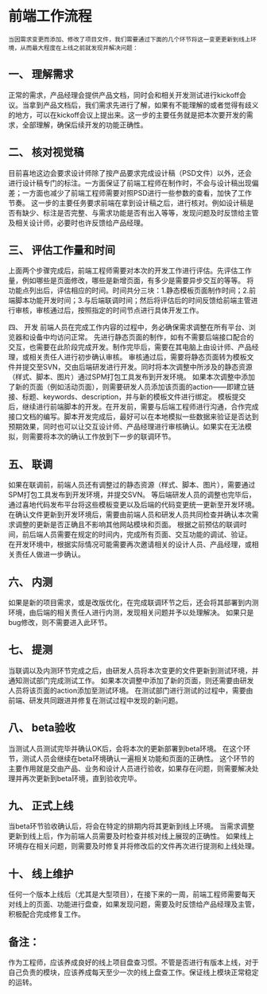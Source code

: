# 前端工作流程

```
当因需求变更而添加、修改了项目文件，我们需要通过下面的几个环节将这一变更更新到线上环境，从而最大程度在上线之前就发现并解决问题：
```

## 一、	理解需求
正常的需求，产品经理会提供产品文档，同时会和相关开发测试进行kickoff会议。当拿到产品文档后，我们需求先进行了解，如果有不能理解的或者觉得有歧义的地方，可以在kickoff会议上提出来。这一步的主要任务就是把本次要开发的需求，全部理解，确保后续开发的功能正确性。

## 二、	核对视觉稿
目前喜地这边会要求设计师除了按产品要求完成设计稿（PSD文件）以外，还会进行设计稿专门的标注。一方面保证了前端工程师在制作时，不会与设计稿出现偏差；一方面也减少了前端工程师需要对照PSD进行一些参数的查看，加快了工作节奏。
这一步的主要任务要求前端在拿到设计稿之后，进行核对。例如设计稿是否有缺少、标注是否完整、与需求功能是否有出入等等，发现问题及时反馈给主管及相关设计师，必要时也许反馈给产品经理。

## 三、	评估工作量和时间
上面两个步骤完成后，前端工程师需要对本次的开发工作进行评估。先评估工作量，例如哪些是页面修改，哪些是新增页面，有多少是需要异步交互的等等。
将功能点列出后，评估相应的时间。时间共分三块：1.静态模板页面制作时间；2.前端脚本功能开发时间；3.与后端联调时间；然后将评估后的时间反馈给前端主管进行审核，审核通过后，按照指定的时间节点进行具体开发工作。

四、	开发
前端人员在完成工作内容的过程中，务必确保需求调整在所有平台、浏览器和设备中均访问正常。
先进行静态页面的制作，如有不需要后端接口配合的交互，也需要在此阶段完成开发。制作完毕后，需要在其电脑上由设计师、产品经理，或相关责任人进行初步确认审核。
审核通过后，需要将静态页面转为模板文件并提交至SVN，交由后端研发进行开发。同时将本次调整中所涉及的静态资源（样式、脚本、图片）通过SPM打包工具发布到开发环境。
	如果本次调整中添加了新的页面（例如活动页面），则需要研发人员添加该页面的action——即建立链接、标题、keywords、description，并与新的模板文件进行绑定。
   	模板提交后，继续进行前端脚本的开发。在开发前，需要与后端工程师进行沟通，合作完成接口文档的编写。脚本开发完成后，最好可以在本地模拟一些数据来验证是否达到预期效果，同时也可以让交互设计师、产品经理进行审核确认。如果实在无法模拟，则需要将本次的确认工作放到下一步的联调环节。

## 五、	联调
如果在联调前，前端人员还有调整过的静态资源（样式、脚本、图片），需要通过SPM打包工具发布到开发环境，并提交SVN。
	等后端研发人员的调整也完毕后，通过喜地代码发布平台将这些模板变更以及后端的代码变更统一更新至开发环境。
在确认文件更新到开发环境后，需要由前端人员和研发人员共同检查并确认本次需求调整的更新是否正确且不影响其他网站模块和页面。
根据之前预估的联调时间，前后端人员需要在规定的时间内，完成所有页面、交互功能的调试、验证。
    在开发环境中，根据实际情况可能需要再次邀请相关的设计人员、产品经理，或相关责任人做进一步确认。

## 六、	内测
如果是新的项目需求，或是改版优化，在完成联调环节之后，还会将其部署到内测环境，由后端的相关责任人进行内测，发现相关问题并予以处理解决。
如果只是bug修改，则不需要进入此环节。

## 七、	提测
当联调以及内测环节完成之后，由研发人员将本次变更的文件更新到测试环境，并通知测试部门完成测试工作。
如果本次调整中添加了新的页面，则还需要由研发人员将该页面的action添加至测试环境。
在测试部门进行测试的过程中，需要由前端、研发共同跟进并修复在测试过程中发现的新问题。

## 八、	beta验收
当测试人员测试完毕并确认OK后，会将本次的更新部署到beta环境。
在这个环节，测试人员会继续在beta环境确认一遍相关功能和页面的正确性。
这个环节的主要作用就是交由产品、业务和设计人员进行验收，如果存在问题，则需要解决处理并再次更新到beta环境，直到验收完毕。

## 九、	正式上线
当beta环节验收确认后，将会在特定的排期内将其更新到线上环境。
当需求调整更新到线上后，作为前端人员需要及时检查并核对线上展现的正确性。
如果线上环境存在相关问题，则需要及时修复并将修改后的文件再次进行提测和上线处理。

## 十、	线上维护
任何一个版本上线后（尤其是大型项目），在接下来的一周，前端工程师需要每天对线上的页面、功能进行盘查，如果发现问题，需要及时反馈给产品经理及主管，积极配合完成修复工作。


## 备注：
作为工程师，应该养成良好的线上项目盘查习惯。不管是否进行有版本上线，对于自己负责的模块，应该养成每天至少一次的线上盘查工作。保证线上模块正常稳定的运转。
